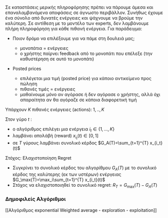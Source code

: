

Σε καταστάσεις μερικής πληροφόρησης πρέπει να πάρουμε άμεσα και επαναλαμβανόμενα αποφάσεις σε άγνωστο περιβάλλον. Συνήθως έχουμε ένα σύνολο από δυνατές ενέργειες και ψάχνουμε να βρούμε την καλύτερη. Σε αντίθεση με το μοντέλο των experts, δεν λαμβάνουμε πλήρη πληροφόρηση για κάθε πιθανή ενέργεια. Για παράδειγμα:

- Ποιον δρόμο να επιλέξουμε για να πάμε στη δουλειά μας;
	 -  μονοπάτια = ενέργειες
	 -  ο χρήστης παίρνει feedback από το μονοπάτι που επέλεξε (την καθυστέρηση σε αυτό το μονοπάτι)

-  Posted prices
	-  επιλέγεται μια τιμή (posted price) για κάποιο αντικείμενο προς πώληση
	-  πιθανές τιμές = ενέργειες
	-  μαθαίνουμε μόνο αν αγόρασε ή δεν αγόρασε ο χρήστης, αλλά όχι απαραίτητα αν θα αγόραζε σε κάποια διαφορετική τιμή



Υπάρχουν $Κ$ πιθανές ενέργειες (actions): $1,..,K$

Στον γύρο $t$ :

-  ο αλγόριθμος επιλέγει μια ενέργεια $i_t\in \{1,...,K\}$
-  λαμβάνει απολάβή (reward) $x_{i_t}(t)\in [0,1]$
-  σε $Τ$ γύρους λαμβάνει συνολικό κέρδος $G_A(T)=\sum_{t=1}^{T} x_{i_t}(t)$


Στόχος: Ελαχιστοποίηση Regret

- Συγκρίνει το συνολικό κέρδος του αλγορίθμου $G_A(T)$ με το συνολικό κέρδος της καλύτερης (εκ των υστέρων) ενέργειας  $G_\max(T)=\max_i\sum_{t=1}^{T} x_{i_t}(t)$
- Στόχος να ελαχιστοποιηθεί το συνολικό regret: $R_T= G_\max(T)- G_A(T)$

### Δημοφιλείς Αλγόριθμοι

[[Αλγόριθμος exponential Weighted average - exploration - exploitation]]